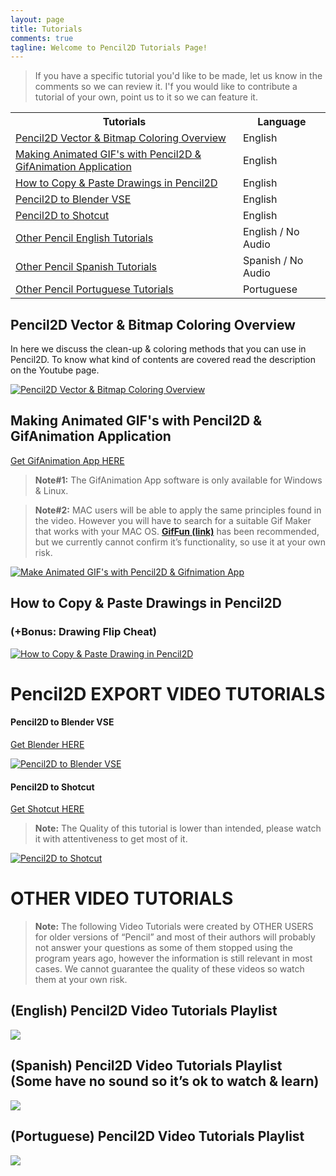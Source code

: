 ```yaml
---
layout: page
title: Tutorials
comments: true
tagline: Welcome to Pencil2D Tutorials Page!
---
```


> If you have a specific tutorial you'd like to be made, let us know in the comments so we can review it.
> I'f you would like to contribute a tutorial of your own, point us to it so we can feature it.


<table>
  <tbody>
    <tr>
      <th>Tutorials</th>
      <th>Language</th>
    </tr>
    <tr>
      <td><a href="#colorvecbit">Pencil2D Vector & Bitmap Coloring Overview</a></td>
      <td>English</td>
    </tr>
    <tr>
      <td><a href="#gif">Making Animated GIF's with Pencil2D & GifAnimation Application</a></td>
      <td>English</td>
    </tr>
    <tr>
      <td><a href="#copypaste">How to Copy & Paste Drawings in Pencil2D</a></td>
      <td>English</td>
    </tr>
    <tr>
      <td><a href="#pcl2blend">Pencil2D to Blender VSE</a></td>
      <td>English</td>
    </tr>
    <tr>
      <td><a href="#pcl2shot">Pencil2D to Shotcut</a></td>
      <td>English</td>
    </tr>
    <tr>
      <td><a href="#pcleng">Other Pencil English Tutorials</a></td>
      <td>English / No Audio</td>
    </tr>
    <tr>
      <td><a href="#pclspa">Other Pencil Spanish Tutorials</a></td>
      <td>Spanish / No Audio</td>
    </tr>
    <tr>
      <td><a href="#pclpor">Other Pencil Portuguese Tutorials</a></td>
      <td>Portuguese</td>
    </tr>
    </tbody>
</table>

## <a name="colorvecbit"></a>Pencil2D Vector & Bitmap Coloring Overview

In here we discuss the clean-up & coloring methods that you can use in Pencil2D. To know what kind of contents are covered read the description on the Youtube page.

[![Pencil2D Vector & Bitmap Coloring Overview](http://img.youtube.com/vi/l2CWHftX0gs/hqdefault.jpg)](https://youtu.be/l2CWHftX0gs)

## <a name="gif"></a>Making Animated GIF's with Pencil2D & GifAnimation Application

[Get GifAnimation App HERE](https://sourceforge.net/projects/gifapp/files/GifApp-1.3/)

> **Note#1:** The GifAnimation App software is only available for Windows & Linux.

> **Note#2:** MAC users will be able to apply the same principles found in the video. However you will have to search for a suitable Gif Maker that works with your MAC OS. **[GifFun (link)](https://www.stone.com/GIFfun/)** has been recommended, but we currently cannot confirm it’s functionality, so use it at your own risk.

[![Make Animated GIF's with Pencil2D & Gifnimation App](http://img.youtube.com/vi/Aol3LnEAo_U/hqdefault.jpg)](https://youtu.be/Aol3LnEAo_U)

## <a name="copypaste"></a>How to Copy & Paste Drawings in Pencil2D

### (+Bonus: Drawing Flip Cheat)

[![How to Copy & Paste Drawing in Pencil2D](http://img.youtube.com/vi/37Ui5KbVqk4/hqdefault.jpg)](https://youtu.be/37Ui5KbVqk4)

# Pencil2D EXPORT VIDEO TUTORIALS

#### <a name="pcl2blend"></a>**Pencil2D to Blender VSE**
[Get Blender HERE](http://www.blender.org)

[![Pencil2D to Blender VSE](http://img.youtube.com/vi/HIxm5xJW_Sc/hqdefault.jpg)](https://youtu.be/HIxm5xJW_Sc)

#### <a name="pcl2shot"></a> **Pencil2D to Shotcut**
[Get Shotcut HERE](http://www.shotcut.org)

> **Note:** The Quality of this tutorial is lower than intended, please watch it with attentiveness to get most of it.

[![Pencil2D to Shotcut](http://img.youtube.com/vi/4VUr2yCkm0U/hqdefault.jpg)](https://youtu.be/4VUr2yCkm0U)

# OTHER VIDEO TUTORIALS

> **Note:** The following Video Tutorials were created by OTHER USERS for older versions of “Pencil” and most of their authors will probably not answer your questions as some of them stopped using the program years ago, however the information is still relevant in most cases. We cannot guarantee the quality of these videos so watch them at your own risk.

## <a name="pcleng"></a>(English) Pencil2D Video Tutorials Playlist

[![](http://img.youtube.com/vi/oEswnDMQ9CY/hqdefault.jpg)](https://www.youtube.com/playlist?list=PLkxWc7jmDfJxExh6XJmrbjkjH5hH_Xo9_)

## <a name="pclspa"></a>(Spanish) Pencil2D Video Tutorials Playlist (Some have no sound so it’s ok to watch & learn)

[![](http://img.youtube.com/vi/j6wcKgWTJBU/hqdefault.jpg)](https://www.youtube.com/playlist?list=PLkxWc7jmDfJzgUYjSxfw0-M2AAuW87P3X)

## <a name="pclpor"></a>(Portuguese) Pencil2D Video Tutorials Playlist

[![](http://img.youtube.com/vi/87EyxdqFIfc/hqdefault.jpg)](https://www.youtube.com/playlist?list=PLkxWc7jmDfJzktMzwloyemSLUk5gOeALI)

<!--# Introduction to Pencil2D Course (Under Construction):

For Animators:

Overview & Navigation
The Workspace Layout
The Palettes
The Tools
The Timeline
The Layer System
The Keying System
The Display System
The Preferences Menu
The Import / Export-->
